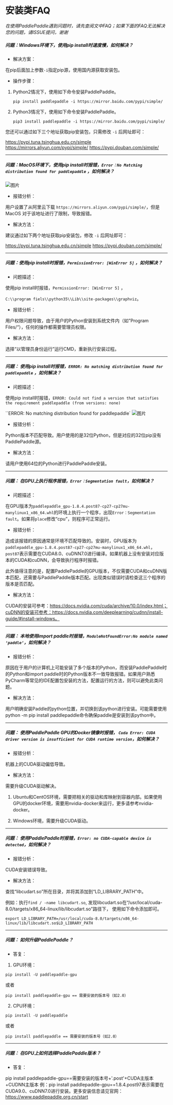 # 安装类FAQ

*在使用PaddlePaddle遇到问题时，请先查阅文中FAQ；如果下面的FAQ无法解决您的问题，请ISSUE提问，谢谢*


##### 问题：Windows环境下，使用pip install时速度慢，如何解决？

+ 解决方案：

在pip后面加上参数`-i`指定pip源，使用国内源获取安装包。

+ 操作步骤：

1. Python2情况下，使用如下命令安装PaddlePaddle。

   `pip install paddlepaddle -i https://mirror.baidu.com/pypi/simple/`

2. Python3情况下，使用如下命令安装PaddlePaddle。

   `pip3 install paddlepaddle -i https://mirror.baidu.com/pypi/simple/`

您还可以通过如下三个地址获取pip安装包，只需修改 `-i` 后网址即可：

https://pypi.tuna.tsinghua.edu.cn/simple
https://mirrors.aliyun.com/pypi/simple/
https://pypi.douban.com/simple/

------

##### 问题：MacOS环境下，使用pip install时报错，`Error：No Matching distribution found for paddlepaddle` ，如何解决？

![图片](https://agroup-bos-bj.cdn.bcebos.com/bj-6ddccd0cad4f70363da2be2977508eca64203c8b)

+ 报错分析：

用户设置了从阿里云下载 `https://mirrors.aliyun.com/pypi/simple/`，但是 MacOS 对于该地址进行了限制，导致报错。

+ 解决方法：

建议通过如下两个地址获取pip安装包，修改 `-i` 后网址即可：

https://pypi.tuna.tsinghua.edu.cn/simple
https://pypi.douban.com/simple/

------

##### 问题：使用pip install时报错，`PermissionError: [WinError 5]` ，如何解决？

+ 问题描述：

使用pip install时报错，`PermissionError: [WinError 5]` ，

`C:\\program fiels\\python35\\Lib\\site-packages\\graphviz`。

+ 报错分析：

用户权限问题导致，由于用户的Python安装到系统文件内（如”Program Files/“），任何的操作都需要管理员权限。

+ 解决方法：

选择“以管理员身份运行”运行CMD，重新执行安装过程。

------

##### 问题： 使用pip install时报错，`ERROR: No matching distribution found for paddlepaddle` ，如何解决？

+ 问题描述：

使用pip install时报错，`ERROR: Could not find a version that satisfies the requirement paddlepaddle (from versions: none)`

``ERROR: No matching distribution found for paddlepaddle`
![图片](https://agroup-bos-bj.cdn.bcebos.com/bj-febb18fb78004dc17f18d60a009dc6a8bd907251)

+ 报错分析：

Python版本不匹配导致。用户使用的是32位Python，但是对应的32位pip没有PaddlePaddle源。

+ 解决方法：

请用户使用64位的Python进行PaddlePaddle安装。

------

##### 问题： 在GPU上执行程序报错，`Error：Segmentation fault`，如何解决？

+ 问题描述：

在GPU版本为`paddlepaddle_gpu-1.8.4.post87-cp27-cp27mu-manylinux1_x86_64.whl`的环境上执行一个程序，出现`Error：Segmentation fault`。如果将`place`修改“cpu”，则程序可正常运行。

+ 报错分析：

造成该报错的原因通常是环境不匹配导致的。安装时，GPU版本为`paddlepaddle_gpu-1.8.4.post87-cp27-cp27mu-manylinux1_x86_64.whl`，`post87`表示需要在CUDA8.0、cuDNN7.0进行编译。如果机器上没有安装对应版本的CUDA和cuDNN，会导致执行程序时报错。

此外值得注意的是，配置PaddlePaddle的GPU版本，不仅需要CUDA和cuDNN版本匹配，还需要与PaddlePaddle版本匹配。出现类似错误时请检查这三个程序的版本是否匹配。

+ 解决方法：

CUDA的安装可参考：https://docs.nvidia.com/cuda/archive/10.0/index.html；cuDNN的安装可参考：https://docs.nvidia.com/deeplearning/cudnn/install-guide/#install-windows。

------

##### 问题： 本地使用import paddle时报错，`ModuleNotFoundError:No module named ‘paddle’`，如何解决？

+ 报错分析：

原因在于用户的计算机上可能安装了多个版本的Python，而安装PaddlePaddle时的Python和import paddle时的Python版本不一致导致报错。如果用户熟悉PyCharm等常见的IDE配置包安装的方法，配置运行的方法，则可以避免此类问题。

+ 解决方法：

用户明确安装Paddle的python位置，并切换到该python进行安装。可能需要使用python -m pip install paddlepaddle命令确保paddle是安装到该python中。

------

##### 问题： 使用PaddlePaddle GPU的Docker镜像时报错， `Cuda Error: CUDA driver version is insufficient for CUDA runtime version`，如何解决？

+ 报错分析：

机器上的CUDA驱动偏低导致。

+ 解决方法：

需要升级CUDA驱动解决。

1. Ubuntu和CentOS环境，需要把相关的驱动和库映射到容器内部。如果使用GPU的docker环境，需要用nvidia-docker来运行，更多请参考nvidia-docker。

2. Windows环境，需要升级CUDA驱动。

------

##### 问题： 使用PaddlePaddle时报错，`Error: no CUDA-capable device is detected`，如何解决？

+ 报错分析：

CUDA安装错误导致。

+ 解决方法：

查找“libcudart.so”所在目录，并将其添加到“LD_LIBRARY_PATH”中。

例如：执行`find / -name libcudart.so`, 发现libcudart.so在“/usr/local/cuda-8.0/targets/x86_64-linux/lib/libcudart.so”路径下， 使用如下命令添加即可。

`export LD_LIBRARY_PATH=/usr/local/cuda-8.0/targets/x86_64-linux/lib/libcudart.so$LD_LIBRARY_PATH`

------

##### 问题： 如何升级PaddlePaddle？

+ 答复：

1. GPU环境：


 `pip install -U paddlepaddle-gpu`

或者

`pip install paddlepaddle-gpu == 需要安装的版本号（如2.0）`

2. CPU环境：

`pip install -U paddlepaddle`

或者

`pip install paddlepaddle == 需要安装的版本号（如2.0）`

------

##### 问题： 在GPU上如何选择PaddlePaddle版本？

+ 答复：

pip install paddlepaddle-gpu==需要安装的版本号+'.post'+CUDA主版本+CUDNN主版本 例：pip install paddlepaddle-gpu==1.8.4.post97表示需要在CUDA9.0、cuDNN7.0进行安装。更多安装信息请见官网：https://www.paddlepaddle.org.cn/start
